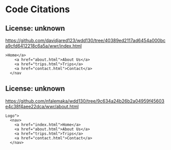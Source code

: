 # Code Citations

## License: unknown
https://github.com/davidjared123/wdd130/tree/40389ed2117ad6454a000bca9cfd6412218c6a5a/wwr/index.html

```
>Home</a>
    <a href="about.html">About Us</a>
    <a href="trips.html">Trips</a>
    <a href="contact.html">Contact</a>
  </nav
```


## License: unknown
https://github.com/nfalemaka/wdd130/tree/9c634a24b26b2a04959f45603e4c38f4aee22dca/wwr/about.html

```
Logo">
  <nav>
    <a href="index.html">Home</a>
    <a href="about.html">About Us</a>
    <a href="trips.html">Trips</a>
    <a href="contact.html">Contact</a>
  </nav>
```

